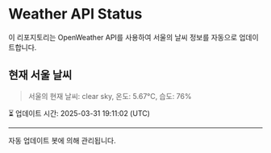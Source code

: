 
# Weather API Status

이 리포지토리는 OpenWeather API를 사용하여 서울의 날씨 정보를 자동으로 업데이트합니다.

## 현재 서울 날씨
> 서울의 현재 날씨: clear sky, 온도: 5.67°C, 습도: 76%

⏳ 업데이트 시간: 2025-03-31 19:11:02 (UTC)

---
자동 업데이트 봇에 의해 관리됩니다.
